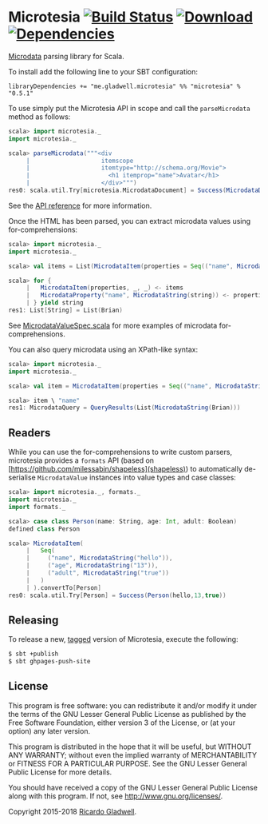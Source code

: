 # Microtesia [![Build Status](https://travis-ci.org/rgladwell/microtesia.svg)](https://travis-ci.org/rgladwell/microtesia) [ ![Download](https://api.bintray.com/packages/rgladwell/maven/microtesia/images/download.svg) ](https://bintray.com/rgladwell/maven/microtesia/_latestVersion) [![Dependencies](https://app.updateimpact.com/badge/702556651743481856/microtesia.svg?config=runtime)](https://app.updateimpact.com/latest/702556651743481856/microtesia)

[Microdata](http://www.w3.org/TR/microdata/) parsing library for
Scala.

To install add the following line to your SBT configuration:

```
libraryDependencies += "me.gladwell.microtesia" %% "microtesia" % "0.5.1"
```

To use simply put the Microtesia API in scope and call the `parseMicrodata`
method as follows:

```scala
scala> import microtesia._
import microtesia._

scala> parseMicrodata("""<div
     |                    itemscope
     |                    itemtype="http://schema.org/Movie">
     |                      <h1 itemprop="name">Avatar</h1>
     |                    </div>""")
res0: scala.util.Try[microtesia.MicrodataDocument] = Success(MicrodataDocument(List(MicrodataItem(List((name,MicrodataString(Avatar))),Some(http://schema.org/Movie),None))))
```

See the [API reference](http://rgladwell.github.io/microtesia/latest/api) for
more information.

Once the HTML has been parsed, you can extract microdata values using for-comprehensions:

```scala
scala> import microtesia._
import microtesia._

scala> val items = List(MicrodataItem(properties = Seq(("name", MicrodataString("Brian")))))

scala> for {
     |   MicrodataItem(properties, _, _) <- items
     |   MicrodataProperty("name", MicrodataString(string)) <- properties
     | } yield string
res1: List[String] = List(Brian)
```

See [MicrodataValueSpec.scala](https://github.com/rgladwell/microtesia/blob/master/src/test/scala/microtesia/MicrodataValueSpec.scala) for more examples of microdata for-comprehensions.

You can also query microdata using an XPath-like syntax:

```scala
scala> import microtesia._
import microtesia._

scala> val item = MicrodataItem(properties = Seq(("name", MicrodataString("Brian"))))

scala> item \ "name"
res1: MicrodataQuery = QueryResults(List(MicrodataString(Brian)))
```

## Readers

While you can use the for-comprehensions to write custom parsers, microtesia provides a `formats` API (based on [https://github.com/milessabin/shapeless](shapeless)) to automatically de-serialise `MicrodataValue` instances into value types and case classes:

```scala
scala> import microtesia._, formats._
import microtesia._
import formats._

scala> case class Person(name: String, age: Int, adult: Boolean)
defined class Person

scala> MicrodataItem(
     |   Seq(
     |     ("name", MicrodataString("hello")),
     |     ("age", MicrodataString("13")),
     |     ("adult", MicrodataString("true"))
     |   )
     | ).convertTo[Person]
res0: scala.util.Try[Person] = Success(Person(hello,13,true))
```

## Releasing

To release a new, [tagged](https://git-scm.com/book/en/v2/Git-Basics-Tagging) version of Microtesia, execute the following:

```sh
$ sbt +publish
$ sbt ghpages-push-site
```

## License

This program is free software: you can redistribute it and/or modify
it under the terms of the GNU Lesser General Public License as
published by the Free Software Foundation, either version 3 of the
License, or (at your option) any later version.

This program is distributed in the hope that it will be useful,
but WITHOUT ANY WARRANTY; without even the implied warranty of
MERCHANTABILITY or FITNESS FOR A PARTICULAR PURPOSE.  See the
GNU Lesser General Public License for more details.

You should have received a copy of the GNU Lesser General Public
License along with this program.  If not, see
<http://www.gnu.org/licenses/>.

Copyright 2015-2018 [Ricardo Gladwell](http://gladwell.me).

